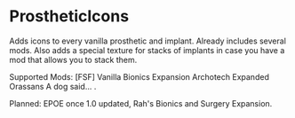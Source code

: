# ProstheticIcons
Adds icons to every vanilla prosthetic and implant. Already includes several mods. Also adds a special texture for stacks of implants in case you have a mod that allows you to stack them.

Supported Mods:
    [FSF] Vanilla Bionics Expansion
    Archotech Expanded
    Orassans
    A dog said... .


Planned: EPOE once 1.0 updated, Rah's Bionics and Surgery Expansion.

